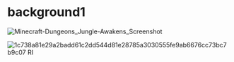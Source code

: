 # background1


![Minecraft-Dungeons_Jungle-Awakens_Screenshot](https://user-images.githubusercontent.com/94144653/160297635-cba9ec70-38a1-483b-aa9a-818320cf205c.jpg)


![1c738a81e29a2badd61c2dd544d81e28785a3030555fe9ab6676cc73bc7b9c07 _RI_](https://user-images.githubusercontent.com/94144653/160297672-4f8f638f-7d3d-4e58-82c6-65bec1c13321.jpg)
